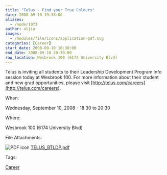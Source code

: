 ```yaml
---
title: "Telus - Find your True Colours"
date: 2008-09-10 19:38:00
aliases:
  - /node/1073
author: atjia
images:
  - /modules/file/icons/application-pdf.svg
categories: [Career]
start_date: 2008-09-10 18:30:00
end_date: 2008-09-10 20:30:00
raw_location: Wesbrook 100 (6174 University Blvd)
---
```


Telus is inviting all students to their Leadership Development Program info session today at Wesbrook 100. For more information about their student and new grad opportunities, please visit [http://telus.com/careers](http://telus.com/careers).

When:

Wednesday, September 10, 2008 - 18:30 to 20:30

Where:

Wesbrook 100 (6174 University Blvd)

File Attachments:

![PDF icon](/modules/file/icons/application-pdf.svg "application/pdf") [TELUS_BTLDP.pdf](https://ubccsss.org/files/TELUS_BTLDP.pdf)

Tags:

[Career](/career)
